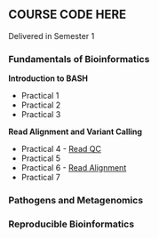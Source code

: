 
## COURSE CODE HERE

Delivered in Semester 1


### Fundamentals of Bioinformatics

**Introduction to BASH**

- Practical 1 
- Practical 2
- Practical 3

**Read Alignment and Variant Calling**

- Practical 4 - [Read QC](Practicals/fundamentals_of_bioinformatics/prac_4_readqc.md)
- Practical 5
- Practical 6 - [Read Alignment](Practicals/fundamentals_of_bioinformatics/prac_6_alignment.md)
- Practical 7

### Pathogens and Metagenomics

### Reproducible Bioinformatics




